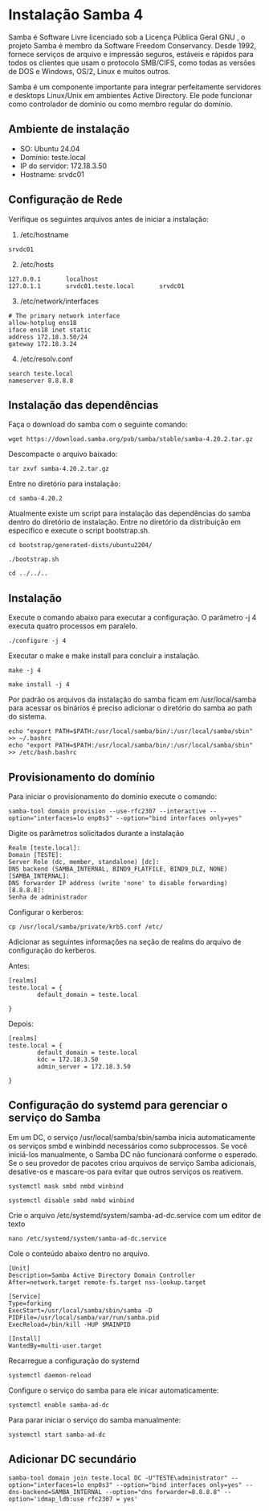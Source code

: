 # Instalação Samba 4


Samba é Software Livre licenciado sob a Licença Pública Geral GNU , o projeto Samba é membro da Software Freedom Conservancy.
Desde 1992, fornece serviços de arquivo e impressão seguros, estáveis ​​e rápidos para todos os clientes que usam o protocolo SMB/CIFS, como todas as versões de DOS e Windows, OS/2, Linux e muitos outros.

Samba é um componente importante para integrar perfeitamente servidores e desktops Linux/Unix em ambientes Active Directory. Ele pode funcionar como controlador de domínio ou como membro regular do domínio.



## Ambiente de instalação

- SO: Ubuntu 24.04
- Domínio: teste.local
- IP do servidor: 172.18.3.50
- Hostname: srvdc01



## Configuração de Rede

Verifique os seguintes arquivos antes de iniciar a instalação:

1. /etc/hostname

```
srvdc01
```

2. /etc/hosts

```
127.0.0.1       localhost
127.0.1.1       srvdc01.teste.local       srvdc01
```

3. /etc/network/interfaces

```
# The primary network interface
allow-hotplug ens18
iface ens18 inet static
address 172.18.3.50/24
gateway 172.18.3.24
```

4. /etc/resolv.conf

```
search teste.local
nameserver 8.8.8.8
```


## Instalação das dependências

Faça o download do samba com o seguinte comando:

```
wget https://download.samba.org/pub/samba/stable/samba-4.20.2.tar.gz
```

Descompacte o arquivo baixado:

```
tar zxvf samba-4.20.2.tar.gz
```


Entre no diretório para instalação:

```
cd samba-4.20.2
```

Atualmente existe um script para instalação das dependências do samba dentro do diretório de instalação. Entre no diretório da distribuição em específico e execute o script bootstrap.sh.

```
cd bootstrap/generated-dists/ubuntu2204/
```

```
./bootstrap.sh
```

```
cd ../../..
```


## Instalação


Execute o comando abaixo para executar a configuração. O parâmetro -j 4 executa quatro processos em paralelo.

```
./configure -j 4
```

Executar o make e make install para concluir a instalação.

```
make -j 4
```

```
make install -j 4
```

Por padrão os arquivos da instalação do samba ficam em /usr/local/samba
para acessar os binários é preciso adicionar o diretório do samba ao path do sistema.

```
echo "export PATH=$PATH:/usr/local/samba/bin/:/usr/local/samba/sbin" >> ~/.bashrc
echo "export PATH=$PATH:/usr/local/samba/bin/:/usr/local/samba/sbin" >> /etc/bash.bashrc
```

## Provisionamento do domínio

Para iniciar o provisionamento do domínio execute o comando:

```
samba-tool domain provision --use-rfc2307 --interactive --option="interfaces=lo enp0s3" --option="bind interfaces only=yes"
```

Digite os parâmetros solicitados durante a instalação


```
Realm [teste.local]:  
Domain [TESTE]:  
Server Role (dc, member, standalone) [dc]:  
DNS backend (SAMBA_INTERNAL, BIND9_FLATFILE, BIND9_DLZ, NONE) [SAMBA_INTERNAL]:  
DNS forwarder IP address (write 'none' to disable forwarding) [8.8.8.8]:
Senha de administrador
```


Configurar o kerberos:

```
cp /usr/local/samba/private/krb5.conf /etc/
```

Adicionar as seguintes informações na seção de realms do arquivo de configuração do kerberos.

Antes:
```
[realms]
teste.local = {
        default_domain = teste.local

}
```


Depois:

```
[realms]
teste.local = {
        default_domain = teste.local
        kdc = 172.18.3.50
        admin_server = 172.18.3.50

}
```

## Configuração do systemd para gerenciar o serviço do Samba

Em um DC, o serviço /usr/local/samba/sbin/samba inicia automaticamente os serviços smbd e winbindd necessários como subprocessos. Se você iniciá-los manualmente, o Samba DC não funcionará conforme o esperado. Se o seu provedor de pacotes criou arquivos de serviço Samba adicionais, desative-os e mascare-os para evitar que outros serviços os reativem.


```
systemctl mask smbd nmbd winbind
```

```
systemctl disable smbd nmbd winbind
```



Crie o arquivo /etc/systemd/system/samba-ad-dc.service com um editor de texto

```
nano /etc/systemd/system/samba-ad-dc.service
```

Cole o conteúdo abaixo dentro no arquivo.

```
[Unit]
Description=Samba Active Directory Domain Controller
After=network.target remote-fs.target nss-lookup.target

[Service]
Type=forking
ExecStart=/usr/local/samba/sbin/samba -D
PIDFile=/usr/local/samba/var/run/samba.pid
ExecReload=/bin/kill -HUP $MAINPID

[Install]
WantedBy=multi-user.target
```


Recarregue a configuração do systemd

```
systemctl daemon-reload
```

Configure o serviço do samba para ele inicar automaticamente:

```
systemctl enable samba-ad-dc
```


Para parar iniciar o serviço do samba manualmente:

```
systemctl start samba-ad-dc
```

## Adicionar DC secundário

```
samba-tool domain join teste.local DC -U"TESTE\administrator" --option="interfaces=lo enp0s3" --option="bind interfaces only=yes" --dns-backend=SAMBA_INTERNAL --option="dns forwarder=8.8.8.8" --option='idmap_ldb:use rfc2307 = yes'
```
